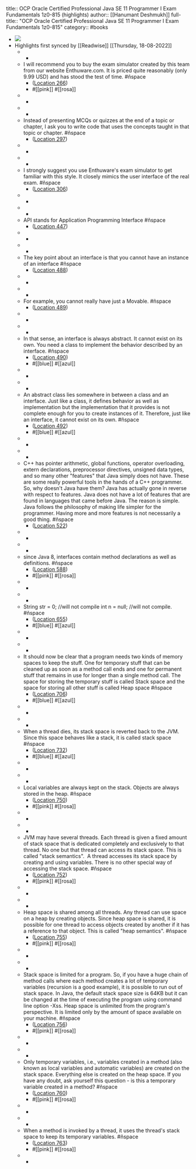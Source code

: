 title:: OCP Oracle Certified Professional Java SE 11 Programmer I Exam Fundamentals 1z0-815 (highlights)
author:: [[Hanumant Deshmukh]]
full-title:: "OCP Oracle Certified Professional Java SE 11 Programmer I Exam Fundamentals 1z0-815"
category:: #books

- ![](https://images-na.ssl-images-amazon.com/images/I/51hydbMukbL._SL200_.jpg)
- Highlights first synced by [[Readwise]] [[Thursday, 18-08-2022]]
	- -
	- I will recommend you to buy the exam simulator created by this team from our website Enthuware.com. It is priced quite reasonably (only 9.99 USD) and has stood the test of time. #ñspace
		- ([Location 266](https://readwise.io/to_kindle?action=open&asin=B07VWMD2LB&location=266))
		- #[[pink]] #[[rosa]]
	- -
	- -
	- Instead of presenting MCQs or quizzes at the end of a topic or chapter, I ask you to write code that uses the concepts taught in that topic or chapter. #ñspace
		- ([Location 297](https://readwise.io/to_kindle?action=open&asin=B07VWMD2LB&location=297))
	- -
	- -
	- I strongly suggest you use Enthuware's exam simulator to get familiar with this style. It closely mimics the user interface of the real exam. #ñspace
		- ([Location 306](https://readwise.io/to_kindle?action=open&asin=B07VWMD2LB&location=306))
	- -
	- -
	- API stands for Application Programming Interface #ñspace
		- ([Location 447](https://readwise.io/to_kindle?action=open&asin=B07VWMD2LB&location=447))
	- -
	- -
	- The key point about an interface is that you cannot have an instance of an interface #ñspace
		- ([Location 488](https://readwise.io/to_kindle?action=open&asin=B07VWMD2LB&location=488))
	- -
	- -
	- For example, you cannot really have just a Movable. #ñspace
		- ([Location 489](https://readwise.io/to_kindle?action=open&asin=B07VWMD2LB&location=489))
	- -
	- -
	- In that sense, an interface is always abstract. It cannot exist on its own. You need a class to implement the behavior described by an interface. #ñspace
		- ([Location 490](https://readwise.io/to_kindle?action=open&asin=B07VWMD2LB&location=490))
		- #[[blue]] #[[azul]]
	- -
	- -
	- An abstract class lies somewhere in between a class and an interface. Just like a class, it defines behavior as well as implementation but the implementation that it provides is not complete enough for you to create instances of it. Therefore, just like an interface, it cannot exist on its own. #ñspace
		- ([Location 492](https://readwise.io/to_kindle?action=open&asin=B07VWMD2LB&location=492))
		- #[[blue]] #[[azul]]
	- -
	- -
	- C++ has pointer arithmetic, global functions, operator overloading, extern declarations, preprocessor directives, unsigned data types, and so many other "features" that Java simply does not have. These are some really powerful tools in the hands of a C++ programmer. So, why doesn't Java have them? Java has actually gone in reverse with respect to features. Java does not have a lot of features that are found in languages that came before Java. The reason is simple. Java follows the philosophy of making life simpler for the programmer. Having more and more features is not necessarily a good thing. #ñspace
		- ([Location 522](https://readwise.io/to_kindle?action=open&asin=B07VWMD2LB&location=522))
	- -
	- -
	- since Java 8, interfaces contain method declarations as well as definitions. #ñspace
		- ([Location 588](https://readwise.io/to_kindle?action=open&asin=B07VWMD2LB&location=588))
		- #[[pink]] #[[rosa]]
	- -
	- -
	- String str = 0; //will not compile int n = null; //will not compile. #ñspace
		- ([Location 655](https://readwise.io/to_kindle?action=open&asin=B07VWMD2LB&location=655))
		- #[[blue]] #[[azul]]
	- -
	- -
	- It should now be clear that a program needs two kinds of memory spaces to keep the stuff. One for temporary stuff that can be cleaned up as soon as a method call ends and one for permanent stuff that remains in use for longer than a single method call. The space for storing the temporary stuff is called Stack space and the space for storing all other stuff is called Heap space #ñspace
		- ([Location 706](https://readwise.io/to_kindle?action=open&asin=B07VWMD2LB&location=706))
		- #[[blue]] #[[azul]]
	- -
	- -
	- When a thread dies, its stack space is reverted back to the JVM. Since this space behaves like a stack, it is called stack space #ñspace
		- ([Location 732](https://readwise.io/to_kindle?action=open&asin=B07VWMD2LB&location=732))
		- #[[blue]] #[[azul]]
	- -
	- -
	- Local variables are always kept on the stack. Objects are always stored in the heap. #ñspace
		- ([Location 750](https://readwise.io/to_kindle?action=open&asin=B07VWMD2LB&location=750))
		- #[[pink]] #[[rosa]]
	- -
	- -
	- JVM may have several threads. Each thread is given a fixed amount of stack space that is dedicated completely and exclusively to that thread. No one but that thread can access its stack space. This is called "stack semantics".  A thread accesses its stack space by creating and using variables. There is no other special way of accessing the stack space. #ñspace
		- ([Location 752](https://readwise.io/to_kindle?action=open&asin=B07VWMD2LB&location=752))
		- #[[pink]] #[[rosa]]
	- -
	- -
	- Heap space is shared among all threads. Any thread can use space on a heap by creating objects. Since heap space is shared, it is possible for one thread to access objects created by another if it has a reference to that object. This is called "heap semantics". #ñspace
		- ([Location 755](https://readwise.io/to_kindle?action=open&asin=B07VWMD2LB&location=755))
		- #[[pink]] #[[rosa]]
	- -
	- -
	- Stack space is limited for a program. So, if you have a huge chain of method calls where each method creates a lot of temporary variables (recursion is a good example), it is possible to run out of stack space. In Java, the default stack space size is 64KB but it can be changed at the time of executing the program using command line option -Xss. Heap space is unlimited from the program's perspective. It is limited only by the amount of space available on your machine. #ñspace
		- ([Location 756](https://readwise.io/to_kindle?action=open&asin=B07VWMD2LB&location=756))
		- #[[pink]] #[[rosa]]
	- -
	- -
	- Only temporary variables, i.e., variables created in a method (also known as local variables and automatic variables) are created on the stack space. Everything else is created on the heap space. If you have any doubt, ask yourself this question - is this a temporary variable created in a method? #ñspace
		- ([Location 760](https://readwise.io/to_kindle?action=open&asin=B07VWMD2LB&location=760))
		- #[[pink]] #[[rosa]]
	- -
	- -
	- When a method is invoked by a thread, it uses the thread's stack space to keep its temporary variables. #ñspace
		- ([Location 763](https://readwise.io/to_kindle?action=open&asin=B07VWMD2LB&location=763))
		- #[[pink]] #[[rosa]]
	- -